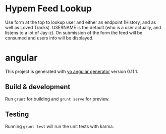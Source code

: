 # Hypem Feed Lookup

Use form at the top to lookup user and either an endpoint (History, and as well as Loved Tracks). USERNAME is the default (who is a user actually, and listens to a lot of Jay-z). On submission of the form the feed will be consumed and users info will be displayed.

# angular

This project is generated with [yo angular generator](https://github.com/yeoman/generator-angular)
version 0.11.1.

## Build & development

Run `grunt` for building and `grunt serve` for preview.

## Testing

Running `grunt test` will run the unit tests with karma.
